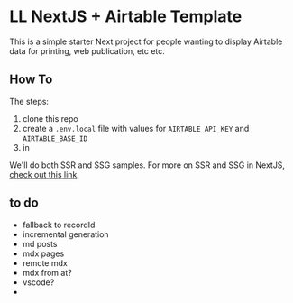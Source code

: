 # LL NextJS + Airtable Template

This is a simple starter Next project for people wanting to display Airtable data for printing, web publication, etc etc.

## How To

The steps:

1. clone this repo
2. create a `.env.local` file with values for `AIRTABLE_API_KEY` and `AIRTABLE_BASE_ID`
3. in 


We'll do both SSR and SSG samples. For more on SSR and SSG in NextJS, [check out this link](https://tsh.io/blog/ssr-vs-ssg-in-nextjs/).

## to do

- fallback to recordId
- incremental generation
- md posts
- mdx pages
- remote mdx
- mdx from at?
- vscode?
- 
